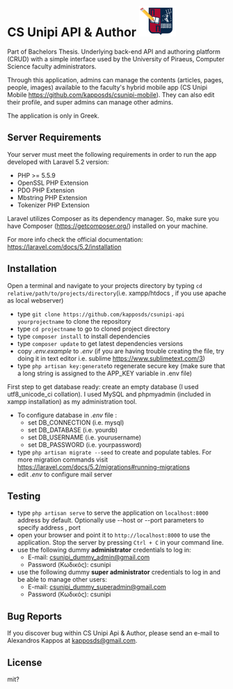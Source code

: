 # CS Unipi API & Author <img src="https://github.com/kapposds/csunipi-api/blob/master/public/images/logos/cs_unipi_author_logo.png" width="85" height="70" />

Part of Bachelors Thesis. Underlying back-end API and authoring platform (CRUD) with a simple interface used by the University of Piraeus, Computer Science faculty administrators.

Through this application, admins can manage the contents (articles, pages, people, images) available to the faculty's hybrid mobile app (CS Unipi Mobile https://github.com/kapposds/csunipi-mobile). They can also edit their profile, and super admins can manage other admins. 

The application is only in Greek.

## Server Requirements

 Your server must meet the following requirements in order to run the app developed with Laravel 5.2 version:
* PHP >= 5.5.9
* OpenSSL PHP Extension
* PDO PHP Extension
* Mbstring PHP Extension
* Tokenizer PHP Extension

Laravel utilizes Composer as its dependency manager. So, make sure you have Composer (https://getcomposer.org/) installed on your machine.

For more info check the official documentation: https://laravel.com/docs/5.2/installation

## Installation
Open a terminal and navigate to your projects directory by typing `cd relative/path/to/projects/directory`(i.e. xampp/htdocs , if you use apache as local webserver)
* type `git clone https://github.com/kapposds/csunipi-api yourprojectname` to clone the repository
* type `cd projectname` to go to cloned project directory
* type `composer install` to install dependencies
* type `composer update` to get latest dependencies versions
* copy *.env.example* to *.env* (if you are having trouble creating the file, try doing it in text editor i.e. sublime https://www.sublimetext.com/3)
* type `php artisan key:generate`to regenerate secure key (make sure that a long string is assigned to the APP_KEY variable in .env file)

First step to get database ready: create an empty database (I used utf8_unicode_ci collation). I used MySQL and phpmyadmin (included in xampp installation) as my administration tool.
* To configure database in *.env* file :
   * set DB_CONNECTION (i.e. mysql)
   * set DB_DATABASE (i.e. yourdb)
   * set DB_USERNAME (i.e. yourusername)
   * set DB_PASSWORD (i.e. yourpassword)
* type `php artisan migrate --seed` to create and populate tables. For more migration commands visit https://laravel.com/docs/5.2/migrations#running-migrations
* edit *.env* to configure mail server

## Testing

* type `php artisan serve` to serve the application on `localhost:8000` address by default. Optionally use --host or --port parameters to specify address , port
* open your browser and point it to `http://localhost:8000` to use the application. Stop the server by pressing `Ctrl + C` in your command line.
* use the following dummy <b>administrator</b> credentials to log in:
	* E-mail: csunipi_dummy_admin@gmail.com
	* Password (Κωδικός): csunipi
* use the following dummy <b> super administrator</b> credentials to log in and be able to manage other users:
	* E-mail: csunipi_dummy_superadmin@gmail.com
	* Password (Κωδικός): csunipi

## Bug Reports

If you discover bug within CS Unipi Api & Author, please send an e-mail to Alexandros Kappos at kapposds@gmail.com.

## License

mit?

